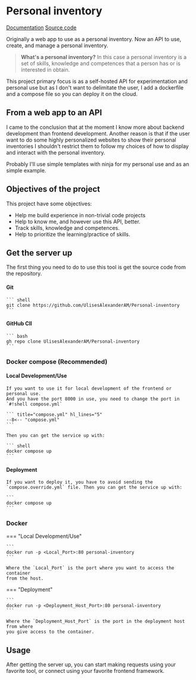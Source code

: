 # Personal inventory

[Documentation](https://ulisesalexanderam.github.io/Personal-inventory)
[Source code](https://github.com/UlisesAlexanderAM/Personal-inventory)

Originally a web app to use as a personal inventory.
Now an API to use, create, and manage a personal inventory.

> **What's a personal inventory?**
> In this case a personal inventory is a set of skills,
> knowledge and competences that a person has or is
> interested in obtain.

This project primary focus is as a self-hosted API for experimentation and personal
use but as I don't want to delimitate the user, I add a dockerfile and a compose
file so you can deploy it on the cloud.

## From a web app to an API

I came to the conclusion that at the moment I know more about backend development
than frontend development. Another reason is that if the user want to do some highly
personalized websites to show their personal inventories I shouldn't restrict them
to follow my choices of how to display and interact with the personal inventory.

Probably I'll use simple templates with ninja for my personal use and as an simple
example.

## Objectives of the project

This project have some objectives:

- Help me build experience in non-trivial code projects
- Help to know me, and however use this API, better.
- Track skills, knowledge and competences.
- Help to prioritize the learning/practice of skills.

## Get the server up

The first thing you need to do to use this tool is get the source code from the repository.

#### Git

    ``` shell
    git clone https://github.com/UlisesAlexanderAM/Personal-inventory
    ```

#### GitHub ClI

    ``` bash
    gh repo clone UlisesAlexanderAM/Personal-inventory
    ```

### Docker compose (Recommended)

#### Local Development/Use

    If you want to use it for local development of the frontend or personal use.
    And you have the port 8000 in use, you need to change the port in `#!shell compose.yml`

    ``` title="compose.yml" hl_lines="5"
    --8<-- "compose.yml"
    ```

    Then you can get the service up with:

    ``` shell
    docker compose up
    ```

#### Deployment

    If you want to deploy it, you have to avoid sending the
    `compose.override.yml` file. Then you can get the service up with:

    ```
    docker compose up
    ```

### Docker

=== "Local Development/Use"

    ```
    docker run -p <Local_Port>:80 personal-inventory
    ```

    Where the `Local_Port` is the port where you want to access the container
    from the host.

=== "Deployment"

    ```
    docker run -p <Deployment_Host_Port>:80 personal-inventory
    ```

    Where the `Deployment_Host_Port` is the port in the deployment host from where
    you give access to the container.

## Usage

After getting the server up, you can start making requests using your favorite tool,
or connect using your favorite frontend framework.

